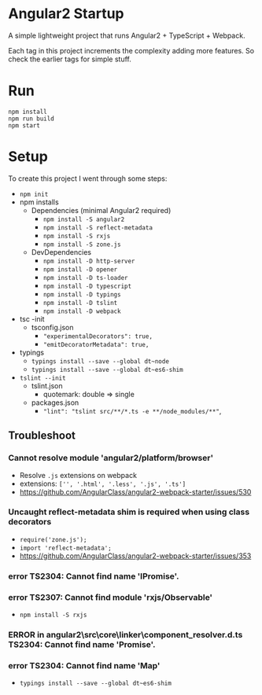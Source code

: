 # Angular2 Startup

A simple lightweight project that runs Angular2 + TypeScript + Webpack.

Each tag in this project increments the complexity adding more features. So check the earlier tags for simple stuff.

# Run

```
npm install
npm run build
npm start
```

# Setup

To create this project I went through some steps:

- `npm init`
- npm installs
  - Dependencies (minimal Angular2 required)
    - `npm install -S angular2`
    - `npm install -S reflect-metadata`
    - `npm install -S rxjs`
    - `npm install -S zone.js`
  - DevDependencies
    - `npm install -D http-server`
    - `npm install -D opener`
    - `npm install -D ts-loader`
    - `npm install -D typescript`
    - `npm install -D typings`
    - `npm install -D tslint`
    - `npm install -D webpack`
- tsc -init
  - tsconfig.json
    - `"experimentalDecorators": true,`
    - `"emitDecoratorMetadata": true,`
- typings
  - `typings install --save --global dt~node`
  - `typings install --save --global dt~es6-shim`
- `tslint --init`
  - tslint.json
    - quotemark: double => single
  - packages.json
    - `"lint": "tslint src/**/*.ts -e **/node_modules/**"`,

## Troubleshoot

### Cannot resolve module 'angular2/platform/browser'

- Resolve `.js` extensions on webpack
- extensions: `['', '.html', '.less', '.js', '.ts']`
- https://github.com/AngularClass/angular2-webpack-starter/issues/530

### Uncaught reflect-metadata shim is required when using class decorators

- `require('zone.js');`
- `import 'reflect-metadata';`
- https://github.com/AngularClass/angular2-webpack-starter/issues/353

### error TS2304: Cannot find name 'IPromise'.
### error TS2307: Cannot find module 'rxjs/Observable'

- `npm install -S rxjs`

### ERROR in angular2\src\core\linker\component_resolver.d.ts TS2304: Cannot find name 'Promise'.
### error TS2304: Cannot find name 'Map'

- `typings install --save --global dt~es6-shim`
